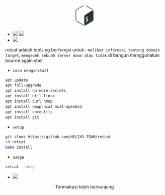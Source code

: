 <p align="center">
 <a href="https://youtube.com/channel/UCtu-GcxKL8kJBXpR1wfMgWg">
  <img src="https://github.com/Bayu12345677/bomber/blob/main/poto/images%20(2).jpeg" width="90">
 </a>
</p>

- [![](https://img.shields.io/static/v1?style=plastic&logo=github&label=Code&message=by%20polygon&color=green)](https://youtube.com/channel/UCtu-GcxKL8kJBXpR1wfMgWg)
[![](https://img.shields.io/github/watchers/HELIXS-TEAM/retcat?style=flat)](https://youtube.com/channel/UCtu-GcxKL8kJBXpR1wfMgWg)
- [![](https://img.shields.io/github/forks/HELIXS-TEAM/retcat?logo=%3Av&logoColor=green&style=plastic)](https://youtube.com/channel/UCtu-GcxKL8kJBXpR1wfMgWg)

retcat adalah tools yg berfungsi untuk : `melihat informasi tentang domain target`, `mengecek sebuah server down atau tidak`
di bangun menggunakan bourne again shell

- `cara menginstall`

```bash
apt update
apt full-upgrade
apt install no-more-secrets
apt install util-linux
apt install curl nmap
apt install nmap-ncat ncat-openbsd
apt install coreutils
apt install git
```

- `setup`

```bash
git clone https://github.com/HELIXS-TEAM/retcat
cd retcat
make install
```

- `usage`

```bash
retcat --help
```

- [![](https://img.shields.io/static/v1?style=plastic&logo=firefox&label=blog&message=HELIXS-CREW&color=blue)](https://helixs.id)


<p align="center">
  Terimakasi telah berkunjung
</p>

